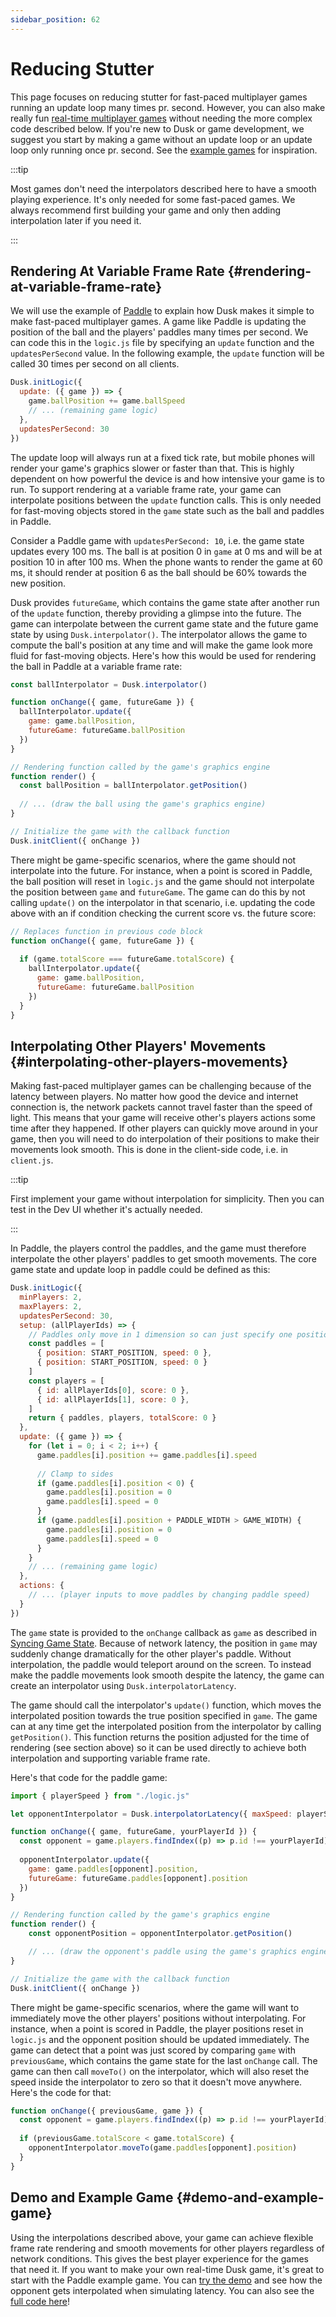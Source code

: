 ```yaml
---
sidebar_position: 62
---
```


# Reducing Stutter

This page focuses on reducing stutter for fast-paced multiplayer games running an update loop many times pr. second. However, you can also make really fun [real-time multiplayer games](real-time-games.md) without needing the more complex code described below. If you're new to Dusk or game development, we suggest you start by making a game without an update loop or an update loop only running once pr. second. See the [example games](../examples.mdx) for inspiration.

:::tip

Most games don't need the interpolators described here to have a smooth playing experience. It's only needed for some fast-paced games. We always recommend first building your game and only then adding interpolation later if you need it. 

:::

## Rendering At Variable Frame Rate {#rendering-at-variable-frame-rate}

We will use the example of [Paddle](/examples/paddle) to explain how Dusk makes it simple to make fast-paced multiplayer games. A game like Paddle is updating the position of the ball and the players' paddles many times per second. We can code this in the `logic.js` file by specifying an `update` function and the `updatesPerSecond` value. In the following example, the `update` function will be called 30 times per second on all clients.

```javascript
Dusk.initLogic({
  update: ({ game }) => {
    game.ballPosition += game.ballSpeed
    // ... (remaining game logic)
  },
  updatesPerSecond: 30
})
```

The update loop will always run at a fixed tick rate, but mobile phones will render your game's graphics slower or faster than that. This is highly dependent on how powerful the device is and how intensive your game is to run. To support rendering at a variable frame rate, your game can interpolate positions between the `update` function calls. This is only needed for fast-moving objects stored in the `game` state such as the ball and paddles in Paddle.

Consider a Paddle game with `updatesPerSecond: 10`, i.e. the game state updates every 100 ms. The ball is at position 0 in `game` at 0 ms and will be at position 10 in after 100 ms. When the phone wants to render the game at 60 ms, it should render at position 6 as the ball should be 60% towards the new position.

Dusk provides `futureGame`, which contains the game state after another run of the `update` function, thereby providing a glimpse into the future. The game can interpolate between the current game state and the future game state by using `Dusk.interpolator()`. The interpolator allows the game to compute the ball's position at any time and will make the game look more fluid for fast-moving objects. Here's how this would be used for rendering the ball in Paddle at a variable frame rate: 

```javascript
const ballInterpolator = Dusk.interpolator()

function onChange({ game, futureGame }) {
  ballInterpolator.update({
    game: game.ballPosition,
    futureGame: futureGame.ballPosition
  })
}

// Rendering function called by the game's graphics engine
function render() {
  const ballPosition = ballInterpolator.getPosition()
    
  // ... (draw the ball using the game's graphics engine)
}

// Initialize the game with the callback function
Dusk.initClient({ onChange })
```

There might be game-specific scenarios, where the game should not interpolate into the future. For instance, when a point is scored in Paddle, the ball position will reset in `logic.js` and the game should not interpolate the position between `game` and `futureGame`. The game can do this by not calling `update()` on the interpolator in that scenario, i.e. updating the code above with an if condition checking the current score vs. the future score:

```javascript
// Replaces function in previous code block
function onChange({ game, futureGame }) {
    
  if (game.totalScore === futureGame.totalScore) {
    ballInterpolator.update({
      game: game.ballPosition,
      futureGame: futureGame.ballPosition
    })
  }
}
```

## Interpolating Other Players' Movements {#interpolating-other-players-movements}

Making fast-paced multiplayer games can be challenging because of the latency between players. No matter how good the device and internet connection is, the network packets cannot travel faster than the speed of light. This means that your game will receive other's players actions some time after they happened. If other players can quickly move around in your game, then you will need to do interpolation of their positions to make their movements look smooth. This is done in the client-side code, i.e. in `client.js`.

:::tip

First implement your game without interpolation for simplicity. Then you can test in the Dev UI whether it's actually needed.

:::

In Paddle, the players control the paddles, and the game must therefore interpolate the other players' paddles to get smooth movements. The core game state and update loop in paddle could be defined as this:

```javascript
Dusk.initLogic({
  minPlayers: 2,
  maxPlayers: 2,
  updatesPerSecond: 30,
  setup: (allPlayerIds) => {
    // Paddles only move in 1 dimension so can just specify one position and speed 
    const paddles = [
      { position: START_POSITION, speed: 0 },
      { position: START_POSITION, speed: 0 }
    ]
    const players = [
      { id: allPlayerIds[0], score: 0 },
      { id: allPlayerIds[1], score: 0 },
    ]
    return { paddles, players, totalScore: 0 }
  },
  update: ({ game }) => {
    for (let i = 0; i < 2; i++) {
      game.paddles[i].position += game.paddles[i].speed
            
      // Clamp to sides
      if (game.paddles[i].position < 0) {
        game.paddles[i].position = 0
        game.paddles[i].speed = 0
      }
      if (game.paddles[i].position + PADDLE_WIDTH > GAME_WIDTH) {
        game.paddles[i].position = 0
        game.paddles[i].speed = 0
      }
    }
    // ... (remaining game logic)
  },
  actions: {
    // ... (player inputs to move paddles by changing paddle speed)
  }
})
```

The `game` state is provided to the `onChange` callback as `game` as described in [Syncing Game State](../how-it-works/syncing-game-state.md). Because of network latency, the position in `game` may suddenly change dramatically for the other player's paddle. Without interpolation, the paddle would teleport around on the screen. To instead make the paddle movements look smooth despite the latency, the game can create an interpolator using `Dusk.interpolatorLatency`.

The game should call the interpolator's `update()` function, which moves the interpolated position towards the true position specified in `game`. The game can at any time get the interpolated position from the interpolator by calling `getPosition()`. This function returns the position adjusted for the time of rendering (see section above) so it can be used directly to achieve both interpolation and supporting variable frame rate.

Here's that code for the paddle game:

```javascript
import { playerSpeed } from "./logic.js"

let opponentInterpolator = Dusk.interpolatorLatency({ maxSpeed: playerSpeed })

function onChange({ game, futureGame, yourPlayerId }) {
  const opponent = game.players.findIndex((p) => p.id !== yourPlayerId)
   
  opponentInterpolator.update({
    game: game.paddles[opponent].position,
    futureGame: futureGame.paddles[opponent].position
  })
}

// Rendering function called by the game's graphics engine
function render() {
    const opponentPosition = opponentInterpolator.getPosition()

    // ... (draw the opponent's paddle using the game's graphics engine)
}

// Initialize the game with the callback function
Dusk.initClient({ onChange })
```

There might be game-specific scenarios, where the game will want to immediately move the other players' positions without interpolating. For instance, when a point is scored in Paddle, the player positions reset in `logic.js` and the opponent position should be updated immediately. The game can detect that a point was just scored by comparing `game` with `previousGame`, which contains the game state for the last `onChange` call. The game can then call `moveTo()` on the interpolator, which will also reset the speed inside the interpolator to zero so that it doesn't move anywhere. Here's the code for that:

```javascript
function onChange({ previousGame, game }) {
  const opponent = game.players.findIndex((p) => p.id !== yourPlayerId)
    
  if (previousGame.totalScore < game.totalScore) {
    opponentInterpolator.moveTo(game.paddles[opponent].position)
  }
}
```

## Demo and Example Game {#demo-and-example-game}

Using the interpolations described above, your game can achieve flexible frame rate rendering and smooth movements for other players regardless of network conditions. This gives the best player experience for the games that need it. If you want to make your own real-time Dusk game, it's great to start with the Paddle example game. You can [try the demo](/examples/paddle) and see how the opponent gets interpolated when simulating latency. You can also see the [full code here](https://github.com/dusk-gg/dusk/blob/staging/examples/paddle)!
